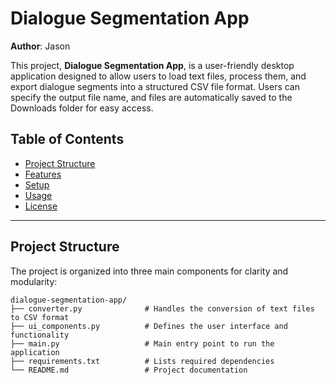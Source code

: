 # Dialogue Segmentation App

**Author**: Jason

This project, **Dialogue Segmentation App**, is a user-friendly desktop application designed to allow users to load text files, process them, and export dialogue segments into a structured CSV file format. Users can specify the output file name, and files are automatically saved to the Downloads folder for easy access.

## Table of Contents

- [Project Structure](#project-structure)
- [Features](#features)
- [Setup](#setup)
- [Usage](#usage)
- [License](#license)

---

## Project Structure

The project is organized into three main components for clarity and modularity:

```plaintext
dialogue-segmentation-app/
├── converter.py              # Handles the conversion of text files to CSV format
├── ui_components.py          # Defines the user interface and functionality
├── main.py                   # Main entry point to run the application
├── requirements.txt          # Lists required dependencies
└── README.md                 # Project documentation
